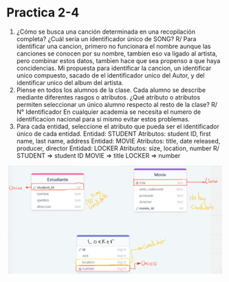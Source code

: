 # Practica 2-4
1. ¿Cómo se busca una canción determinada en una recopilación completa?
    ¿Cuál sería un identificador único de SONG?
    R/
    Para identificar una cancion, primero no funcionara el nombre aunque las
    canciones se conocen por su nombre, tambien eso va ligado al artista, pero
    combinar estos datos, tambien hace que sea propenso a que haya
    concidencias.
    Mi propuesta para identificar la cancion, un identificar unico compuesto,
    sacado de el identificador unico del Autor, y del identificar unico del album del
    artista.
2. Piense en todos los alumnos de la clase. Cada alumno se describe mediante
diferentes rasgos o atributos. ¿Qué atributo o atributos permiten seleccionar
un único alumno respecto al resto de la clase?
R/
N° Identificador
En cualquier academia se necesita el numero de identificacion nacional para
si mismo evitar estos problemas.
3. Para cada entidad, seleccione el atributo que pueda ser el identificador único
de cada entidad. Entidad: STUDENT Atributos: student ID, first name, last
name, address Entidad: MOVIE Atributos: title, date released, producer,
director Entidad: LOCKER Atributos: size, location, number
R/
STUDENT => student ID MOVIE => title LOCKER => number

![](./img/modelo_tal.PNG)